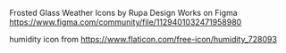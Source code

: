 Frosted Glass Weather Icons by Rupa Design Works on Figma https://www.figma.com/community/file/1129401032471958980

humidity icon from https://www.flaticon.com/free-icon/humidity_728093